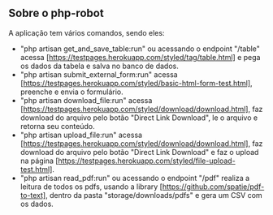 
## Sobre o php-robot

A aplicação tem vários comandos, sendo eles:

- "php artisan get_and_save_table:run" ou acessando o endpoint "/table" acessa [https://testpages.herokuapp.com/styled/tag/table.html] e pega os dados da tabela e salva no banco de dados.
- "php artisan submit_external_form:run" acessa [https://testpages.herokuapp.com/styled/basic-html-form-test.html], preenche e envia o formulário.
- "php artisan download_file:run" acessa [https://testpages.herokuapp.com/styled/download/download.html], faz download do arquivo pelo botão "Direct Link Download", le o arquivo e retorna seu conteúdo.
- "php artisan upload_file:run" acessa [https://testpages.herokuapp.com/styled/download/download.html], faz download do arquivo pelo botão "Direct Link Download" e faz o upload na página [https://testpages.herokuapp.com/styled/file-upload-test.html].
- "php artisan read_pdf:run" ou acessando o endpoint "/pdf" realiza a leitura de todos os pdfs, usando a library [https://github.com/spatie/pdf-to-text], dentro da pasta "storage/downloads/pdfs" e gera um CSV com os dados.